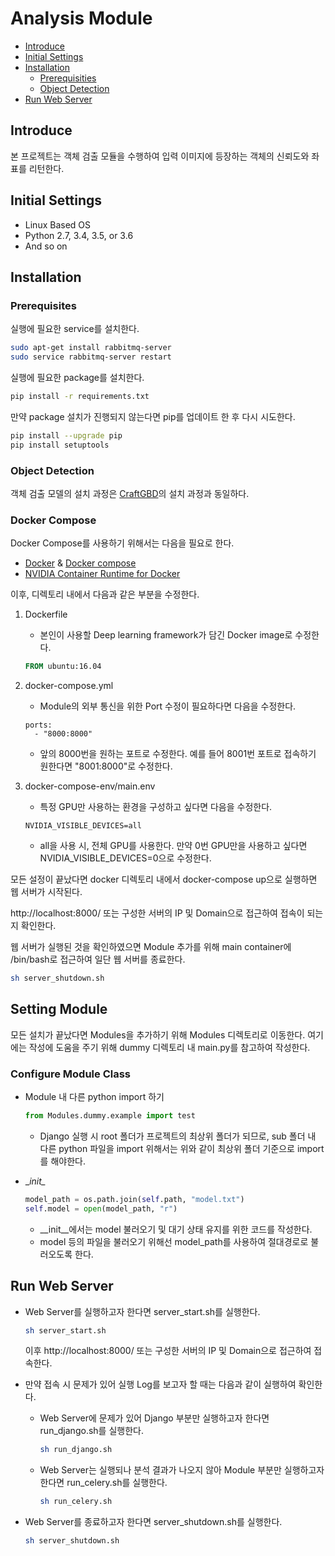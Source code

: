 # Analysis Module

- [Introduce](#introduce)
- [Initial Settings](#initial-settings)
- [Installation](#installation)
    - [Prerequisities](#prerequisities)
    - [Object Detection](#object-detection)
- [Run Web Server](#run-web-server)
    
## Introduce

본 프로젝트는 객체 검출 모듈을 수행하여 입력 이미지에 등장하는 객체의 신뢰도와 좌표를 리턴한다.


## Initial Settings

- Linux Based OS
- Python 2.7, 3.4, 3.5, or 3.6
- And so on


## Installation

### Prerequisites

실행에 필요한 service를 설치한다.
```bash
sudo apt-get install rabbitmq-server
sudo service rabbitmq-server restart
```

실행에 필요한 package를 설치한다.
```bash
pip install -r requirements.txt
```

만약 package 설치가 진행되지 않는다면 pip를 업데이트 한 후 다시 시도한다.
```bash
pip install --upgrade pip
pip install setuptools
```
### Object Detection
객체 검출 모델의 설치 과정은 [CraftGBD](https://github.com/craftGBD/craftGBD)의 설치 과정과 동일하다.


### Docker Compose

Docker Compose를 사용하기 위해서는 다음을 필요로 한다.

- [Docker](https://docs.docker.com/) & [Docker compose](https://docs.docker.com/compose/)
- [NVIDIA Container Runtime for Docker](https://github.com/NVIDIA/nvidia-docker)

이후, 디렉토리 내에서 다음과 같은 부분을 수정한다.

1. Dockerfile
    * 본인이 사용할 Deep learning framework가 담긴 Docker image로 수정한다.
    ```dockerfile
    FROM ubuntu:16.04
    ```

2. docker-compose.yml
    * Module의 외부 통신을 위한 Port 수정이 필요하다면 다음을 수정한다.
    ```docker
    ports:
      - "8000:8000"
    ```
    * 앞의 8000번을 원하는 포트로 수정한다. 예를 들어 8001번 포트로 접속하기 원한다면 "8001:8000"로 수정한다.

3. docker-compose-env/main.env
    * 특정 GPU만 사용하는 환경을 구성하고 싶다면 다음을 수정한다.
    ```text
    NVIDIA_VISIBLE_DEVICES=all
    ```    
    * all을 사용 시, 전체 GPU를 사용한다. 만약 0번 GPU만을 사용하고 싶다면 NVIDIA_VISIBLE_DEVICES=0으로 수정한다.

모든 설정이 끝났다면 docker 디렉토리 내에서 docker-compose up으로 실행하면 웹 서버가 시작된다.

http://localhost:8000/ 또는 구성한 서버의 IP 및 Domain으로 접근하여 접속이 되는지 확인한다.

웹 서버가 실행된 것을 확인하였으면 Module 추가를 위해 main container에 /bin/bash로 접근하여 일단 웹 서버를 종료한다.

```bash
sh server_shutdown.sh
```
 

## Setting Module

모든 설치가 끝났다면 Modules을 추가하기 위해 Modules 디렉토리로 이동한다.
여기에는 작성에 도움을 주기 위해 dummy 디렉토리 내 main.py를 참고하여 작성한다.

### Configure Module Class

* Module 내 다른 python import 하기
    ```python
    from Modules.dummy.example import test
    ```
    * Django 실행 시 root 폴더가 프로젝트의 최상위 폴더가 되므로, sub 폴더 내 다른 python 파일을 import 위해서는 위와 같이 최상위 폴더 기준으로 import를 해야한다.

* \__init\__ 
    ```python
    model_path = os.path.join(self.path, "model.txt")
    self.model = open(model_path, "r")
    ```
   * \__init\__에서는 model 불러오기 및 대기 상태 유지를 위한 코드를 작성한다. 
   * model 등의 파일을 불러오기 위해선 model_path를 사용하여 절대경로로 불러오도록 한다. 

## Run Web Server

* Web Server를 실행하고자 한다면 server_start.sh를 실행한다.
    ```bash
    sh server_start.sh
    ```
    이후 http://localhost:8000/ 또는 구성한 서버의 IP 및 Domain으로 접근하여 접속한다.

* 만약 접속 시 문제가 있어 실행 Log를 보고자 할 때는 다음과 같이 실행하여 확인한다.
    * Web Server에 문제가 있어 Django 부분만 실행하고자 한다면 run_django.sh를 실행한다.
        ```bash
        sh run_django.sh
        ```
    
    * Web Server는 실행되나 분석 결과가 나오지 않아 Module 부분만 실행하고자 한다면 run_celery.sh를 실행한다.
        ```bash
        sh run_celery.sh
        ```
    
* Web Server를 종료하고자 한다면 server_shutdown.sh를 실행한다.
    ```bash
    sh server_shutdown.sh
    ``` 
